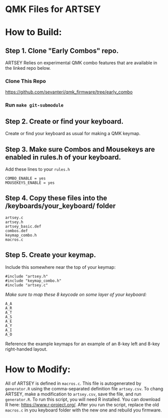 # QMK Files for ARTSEY

# How to Build:

## Step 1. Clone "Early Combos" repo.
ARTSEY Relies on experimental QMK combo features that are available in the linked repo below. 

### Clone This Repo
https://github.com/sevanteri/qmk_firmware/tree/early_combo

### Run ``make git-submodule`` 

## Step 2. Create or find your keyboard. 

Create or find your keyboard as usual for making a QMK keymap. 

## Step 3. Make sure Combos and Mousekeys are enabled in rules.h of your keyboard.  
Add these lines to your `rules.h`

`COMBO_ENABLE = yes`  
`MOUSEKEYS_ENABLE = yes`

## Step 4. Copy these files into the /keyboards/your_keyboard/ folder

`artsey.c`  
`artsey.h`  
`artsey_basic.def`  
`combos.def`  
`keymap_combo.h`  
`macros.c`  

## Step 5. Create your keymap.   
Include this somewhere near the top of your keymap:

`#include "artsey.h"`  
`#include "keymap_combo.h"`  
`#include "artsey.c"`  

*Make sure to map these 8 keycode on some layer of your keyboard:*

`A_A`    
`A_R`  
`A_T`  
`A_S`  
`A_E`  
`A_Y`  
`A_I`  
`A_O`  

Reference the example keymaps for an example of an 8-key left and 8-key right-handed layout. 

# How to Modify:

All of ARTSEY is defined in `macros.c`. This file is autogenerated by `generator.R` using the comma-separated definition file `artsey.csv`. To chang ARTSEY, make a modification to `artsey.csv`, save the file, and run `generator.R`. To run this script, you will need R installed. You can download R here: https://www.r-project.org/. After you run the script, replace the old `macros.c` in you keyboard folder with the new one and rebuild you firmware.   
